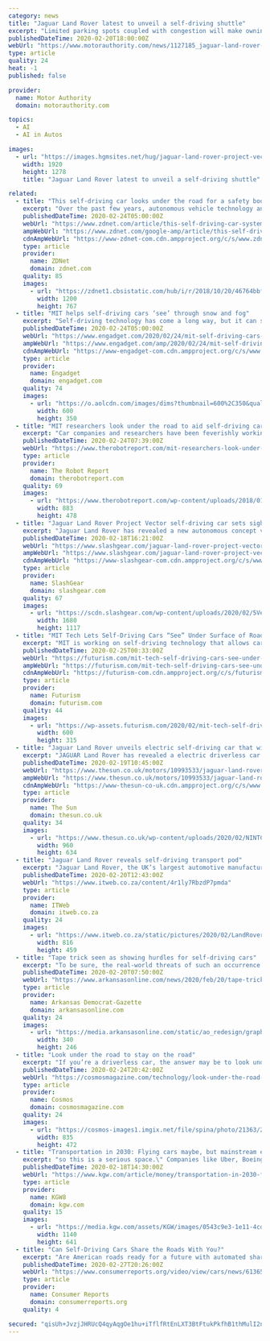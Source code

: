 ```yaml
---
category: news
title: "Jaguar Land Rover latest to unveil a self-driving shuttle"
excerpt: "Limited parking spots coupled with congestion will make owning and driving your own car a hassle. Automakers realize this and seem to have reached a consensus on the solution: self-driving shuttles that run around town offering rides. The British automaker's design is called the Project Vector, a self-driving, battery-electric shuttle that ..."
publishedDateTime: 2020-02-20T18:00:00Z
webUrl: "https://www.motorauthority.com/news/1127185_jaguar-land-rover-latest-to-unveil-a-self-driving-shuttle"
type: article
quality: 24
heat: -1
published: false

provider:
  name: Motor Authority
  domain: motorauthority.com

topics:
  - AI
  - AI in Autos

images:
  - url: "https://images.hgmsites.net/hug/jaguar-land-rover-project-vector_100736818_h.jpg"
    width: 1920
    height: 1278
    title: "Jaguar Land Rover latest to unveil a self-driving shuttle"

related:
  - title: "This self-driving car looks under the road for a safety boost in rain and snow"
    excerpt: "Over the past few years, autonomous vehicle technology and self-driving systems have reached new levels of sophistication and an experimental scanning system could lead to improved safety levels in poor weather. Self-driving capabilities are measured on a scale of levels 0 - 5; 0 being no automation and level 5 considered to be a true ..."
    publishedDateTime: 2020-02-24T05:00:00Z
    webUrl: "https://www.zdnet.com/article/this-self-driving-car-system-looks-under-the-road-for-a-safety-boost-in-rain-and-snow/"
    ampWebUrl: "https://www.zdnet.com/google-amp/article/this-self-driving-car-system-looks-under-the-road-for-a-safety-boost-in-rain-and-snow/"
    cdnAmpWebUrl: "https://www-zdnet-com.cdn.ampproject.org/c/s/www.zdnet.com/google-amp/article/this-self-driving-car-system-looks-under-the-road-for-a-safety-boost-in-rain-and-snow/"
    type: article
    provider:
      name: ZDNet
      domain: zdnet.com
    quality: 85
    images:
      - url: "https://zdnet1.cbsistatic.com/hub/i/r/2018/10/20/46764bbf-aad1-4e5a-8b0e-e5ebe4228ad9/resize/1200x900/f882f01e4412ac9465fbc91b9e0f972e/screen-shot-2018-10-20-at-15-30-54.png"
        width: 1200
        height: 767
  - title: "MIT helps self-driving cars ‘see’ through snow and fog"
    excerpt: "Self-driving technology has come a long way, but it can still be tripped up by bad weather. A team from MIT's Computer Science and Artificial Intelligence Lab (CSAIL) may have a solution. They've developed a way to help autonomous vehicles \"see\" by mapping what's beneath the road using Ground Penetrating Radar (GPR). Most autonomous vehicles ..."
    publishedDateTime: 2020-02-24T05:00:00Z
    webUrl: "https://www.engadget.com/2020/02/24/mit-self-driving-cars-snow-fog/"
    ampWebUrl: "https://www.engadget.com/amp/2020/02/24/mit-self-driving-cars-snow-fog/"
    cdnAmpWebUrl: "https://www-engadget-com.cdn.ampproject.org/c/s/www.engadget.com/amp/2020/02/24/mit-self-driving-cars-snow-fog/"
    type: article
    provider:
      name: Engadget
      domain: engadget.com
    quality: 74
    images:
      - url: "https://o.aolcdn.com/images/dims?thumbnail=600%2C350&quality=80&image_uri=https%3A%2F%2Fo.aolcdn.com%2Fimages%2Fdims%3Fcrop%3D4898%252C3058%252C0%252C206%26quality%3D85%26format%3Djpg%26resize%3D1600%252C999%26image_uri%3Dhttps%253A%252F%252Fs.yimg.com%252Fos%252Fcreatr-uploaded-images%252F2020-02%252F807c04d0-5411-11ea-8fd9-fae4e1dbdc3d%26client%3Da1acac3e1b3290917d92%26signature%3D9030995f20c05de9020e813b8ac405d24d3cb1c9&client=amp-blogside-v2&signature=1e2a04df0c9c6a179bfcea2e6db4afc767a7117e"
        width: 600
        height: 350
  - title: "MIT researchers look under the road to aid self-driving cars"
    excerpt: "Car companies and researchers have been feverishly working to improve the technologies behind self-driving cars. But so far ... A team from MIT’s Computer Science and Artificial Intelligence Lab (CSAIL) developed a new system that uses an existing technology called “ground-penetrating radar” (GPR) to send electromagnetic pulses ..."
    publishedDateTime: 2020-02-24T07:39:00Z
    webUrl: "https://www.therobotreport.com/mit-researchers-look-under-the-road-to-aid-self-driving-cars/"
    type: article
    provider:
      name: The Robot Report
      domain: therobotreport.com
    quality: 69
    images:
      - url: "https://www.therobotreport.com/wp-content/uploads/2018/01/the-robot-report-business-of-robots-Lisa-Eitel-Dan-Kara-Steve-Crowe.jpg"
        width: 883
        height: 478
  - title: "Jaguar Land Rover Project Vector self-driving car sets sights on the streets in 2021"
    excerpt: "Jaguar Land Rover has revealed a new autonomous concept vehicle, Project Vector, a self-driving pod that the automaker hopes to have on roads from 2021. Rather than borrowing an existing vehicle’s platform, Project Vector eschews the SUVs and performance cars from JLR’s garage and is based instead on a city-friendly new architecture."
    publishedDateTime: 2020-02-18T16:21:00Z
    webUrl: "https://www.slashgear.com/jaguar-land-rover-project-vector-self-driving-car-sets-sights-on-the-streets-in-2021-18610098/"
    ampWebUrl: "https://www.slashgear.com/jaguar-land-rover-project-vector-self-driving-car-sets-sights-on-the-streets-in-2021-18610098/amp/"
    cdnAmpWebUrl: "https://www-slashgear-com.cdn.ampproject.org/c/s/www.slashgear.com/jaguar-land-rover-project-vector-self-driving-car-sets-sights-on-the-streets-in-2021-18610098/amp/"
    type: article
    provider:
      name: SlashGear
      domain: slashgear.com
    quality: 67
    images:
      - url: "https://scdn.slashgear.com/wp-content/uploads/2020/02/5Vector-2.jpg"
        width: 1680
        height: 1117
  - title: "MIT Tech Lets Self-Driving Cars “See” Under Surface of Road"
    excerpt: "MIT is working on self-driving technology that allows cars to “see” through the ground ... A team at MIT’s Computer Science and Artificial Intelligence Lab have come up with a new system they call “Localizing Ground Penetrating Radar” (LGPR) that can create a real-time map of the ground below the road’s surface."
    publishedDateTime: 2020-02-25T00:33:00Z
    webUrl: "https://futurism.com/mit-tech-self-driving-cars-see-under-surface-road"
    ampWebUrl: "https://futurism.com/mit-tech-self-driving-cars-see-under-surface-road/amp"
    cdnAmpWebUrl: "https://futurism-com.cdn.ampproject.org/c/s/futurism.com/mit-tech-self-driving-cars-see-under-surface-road/amp"
    type: article
    provider:
      name: Futurism
      domain: futurism.com
    quality: 44
    images:
      - url: "https://wp-assets.futurism.com/2020/02/mit-tech-self-driving-cars-see-ten-feet-ground-600x315.jpg"
        width: 600
        height: 315
  - title: "Jaguar Land Rover unveils electric self-driving car that will be used on UK roads next year"
    excerpt: "JAGUAR Land Rover has revealed a electric driverless car that will hit UK roads as early as next year. The self-driving pods will be trialled in Coventry in 2021 to test how it interacts with other vehicles, road users and pedestrians. The vehicles - dubbed Project Vector - were unveiled yesterday at the National Automotive Innovation Centre at ..."
    publishedDateTime: 2020-02-19T10:45:00Z
    webUrl: "https://www.thesun.co.uk/motors/10993533/jaguar-land-rover-electric-self-driving-car-uk-roads/"
    ampWebUrl: "https://www.thesun.co.uk/motors/10993533/jaguar-land-rover-electric-self-driving-car-uk-roads/amp/"
    cdnAmpWebUrl: "https://www-thesun-co-uk.cdn.ampproject.org/c/s/www.thesun.co.uk/motors/10993533/jaguar-land-rover-electric-self-driving-car-uk-roads/amp/"
    type: article
    provider:
      name: The Sun
      domain: thesun.co.uk
    quality: 34
    images:
      - url: "https://www.thesun.co.uk/wp-content/uploads/2020/02/NINTCHDBPICT000563995434.jpg?strip=all&w=960&quality=100"
        width: 960
        height: 634
  - title: "Jaguar Land Rover reveals self-driving transport pod"
    excerpt: "Jaguar Land Rover, the UK’s largest automotive manufacturer, has revealed a new self-driving transport pod developed for cities and ready for an on-road pilot programme in the UK starting next year. Known as Project Vector, the vehicle is an autonomous platform with a design focus on maximising interior space and offering flexible body ..."
    publishedDateTime: 2020-02-20T12:43:00Z
    webUrl: "https://www.itweb.co.za/content/4r1ly7RbzdP7pmda"
    type: article
    provider:
      name: ITWeb
      domain: itweb.co.za
    quality: 24
    images:
      - url: "https://www.itweb.co.za/static/pictures/2020/02/LandRover-Vector-3-2020.jpg"
        width: 816
        height: 459
  - title: "Tape trick seen as showing hurdles for self-driving cars"
    excerpt: "To be sure, the real-world threats of such an occurrence today are limited. For one, self-driving cars are still in the development phase, and most are being tested with drivers behind the wheel. Vehicles with advanced driver-assist systems that are available now still require the human to be attentive. And the McAfee researchers were only able ..."
    publishedDateTime: 2020-02-20T07:50:00Z
    webUrl: "https://www.arkansasonline.com/news/2020/feb/20/tape-trick-seen-as-showing-hurdles-for-/?business-national"
    type: article
    provider:
      name: Arkansas Democrat-Gazette
      domain: arkansasonline.com
    quality: 24
    images:
      - url: "https://media.arkansasonline.com/static/ao_redesign/graphics/adgog.jpg"
        width: 340
        height: 246
  - title: "Look under the road to stay on the road"
    excerpt: "If you’re a driverless car, the answer may be to look under it. US researchers are experimenting with the use of ground-penetrating radar (GPR) to give vehicles an idea of exactly where they are, even when snow, rain, darkness and other acts of nature are making that difficult. A team from MIT’s Computer Science and Artificial Intelligence ..."
    publishedDateTime: 2020-02-24T20:42:00Z
    webUrl: "https://cosmosmagazine.com/technology/look-under-the-road-to-stay-on-the-road"
    type: article
    provider:
      name: Cosmos
      domain: cosmosmagazine.com
    quality: 24
    images:
      - url: "https://cosmos-images1.imgix.net/file/spina/photo/21363/200225-Snow_car.jpg?ixlib=rails-2.1.4&auto=format&ch=Width%2CDPR&fit=max&w=835"
        width: 835
        height: 472
  - title: "Transportation in 2030: Flying cars maybe, but mainstream electric and shared ones for sure, some possibly self-driving"
    excerpt: "so this is a serious space.\" Companies like Uber, Boeing, Volvo, & Toyota among others are testing this technology. Meanwhile, autonomous vehicles (self-driving cars) are nearly here. They already undergoing vigorous testing and by the way the Oregon Department of Transportation has an autonomous vehicle task force considering what changes ..."
    publishedDateTime: 2020-02-18T14:30:00Z
    webUrl: "https://www.kgw.com/article/money/transportation-in-2030-flying-cars-maybe-but-self-driving-electric-shared-ones-will-be-everywhere/283-1c3c9d75-4057-44c0-984c-0a82e0aef4f6"
    type: article
    provider:
      name: KGW8
      domain: kgw.com
    quality: 15
    images:
      - url: "https://media.kgw.com/assets/KGW/images/0543c9e3-1e11-4cd0-b801-1fc1a9a8f0ec/0543c9e3-1e11-4cd0-b801-1fc1a9a8f0ec_1140x641.png"
        width: 1140
        height: 641
  - title: "Can Self-Driving Cars Share the Roads With You?"
    excerpt: "Are American roads ready for a future with automated shared vehicles, e-scooters, and new forms of public transit? Consumer Reports hosted a panel discussion at the Washington D.C. Auto Show to talk about needed change in American infrastructure."
    publishedDateTime: 2020-02-27T20:26:00Z
    webUrl: "https://www.consumerreports.org/video/view/cars/news/6136584473001/can-self-driving-cars-share-the-roads-with-you/"
    type: article
    provider:
      name: Consumer Reports
      domain: consumerreports.org
    quality: 4

secured: "qisUh+JvzjJHRUcQ4qyAqgOe1hu+iTflfRtEnLXT3BtFtukPkfhB1thMulI2nDWSGYm0upQgrYCUV9ekBSKAnd99BO0qGjeXHUAjFvbCnzfT/siXZtLsa3sCUjxNESmwkWF7ljtMS7dB8NNMmwxujUTB+Yx6EEiUkZ5kt3k2Hvbhev3CiYXfc2pNuAV7nW8qKAR3QnT7ZxdwAn1guzz2Mch55OICAxq3Ddbu4BluRlcCeVFbXN1nPmZckT53sVDuDOOMJ48nwTru/0FxFL45/ak9P6cIceMFupf2F5xz6graPJv5QnfgBVuH7fHAbg2U7BoTlPFbbTZyYYcT+Q2cM+5yngL06g5buwNGJk057mScsDHV7XPwXzm+9B0T23A0WnLU9s0iVOWbPZTMIay1aeByJWknBPe5REdphJgca8FAneEHEe/b9fpm5kwSi3mtUqU3HSzU5MCF6eGEnLyvXyX60E+zAK/C48wUt7752hQ=;lBSw3lsgVD/lLnpofcAcKg=="
---
```


